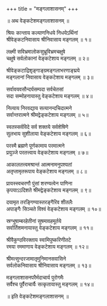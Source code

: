 +++
title = "मङ्गलाशासनम्"
+++

  ॥ अथ वेङ्कटेशमङ्गलाशासनम् ॥  
  
श्रियः कान्ताय कल्याणनिधये निधयेऽर्थिनां  
श्रीवेङ्कटनिवासाय श्रीनिवासाय मङ्गलम् ॥ १॥  
  
लक्ष्मी सविभ्रमालोकसुभ्रूविभ्रमचक्षुषे  
चक्षुषे सर्वलोकानां वेङ्कटेशाय मङ्गलम् ॥ २॥  
  
श्रीवेङ्कटाद्रिशृङ्गाङ्ग्रमङ्गलाभरणाङ्घ्रये  
मङ्गलानां निवासाय वेङ्कटेशाय मङ्गलम् ॥ ३॥  
  
सर्वावयवसौन्दर्यसम्पदा सर्वचेतसां  
सदा सम्मोहनायास्तु वेङ्कटेशाय मङ्गलम् ॥ ४॥  
  
नित्याय निरवद्याय सत्यानन्दचिदात्मने  
सर्वान्तरात्मने श्रीमद्वेङ्कटेशाय मङ्गलम् ॥ ५॥  
  
स्वतस्सर्वविदे सर्व शक्तये सर्वशेषिणे  
सुलभाय सुशीलाया वेङ्कटेशाय मङ्गलम् ॥ ६॥  
  
परस्मै ब्रह्मणे पूर्णकामाय परमात्मने  
प्रयुञ्जे परतत्त्वाय वेङ्कटेशाय मङ्गलम् ॥ ७॥  
  
आकालतत्त्वमश्रान्तं आत्मनामनुपश्यतां  
अतृप्तामृतरूपाय वेङ्कटेशाय मङ्गलम् ॥ ८॥  
  
प्रायस्स्वचरणौ पुंसां शरण्यत्वेन पाणिना  
कृपयाऽऽदिशते श्रीमद्वेङ्कटेशाय मङ्गलम् ॥ ९॥  
  
दयामृत तरङ्गिण्यास्तरङ्गैरिव शीतलैः  
अपाङ्गैः सिञ्चते विश्वं वेङ्कटेशाय मङ्गलम् ॥ १०॥  
  
स्रग्भूषाम्बरहेतीनां सुषमावहमूर्तये  
सर्वार्तिशमनायास्तु वेङ्कटेशाय मङ्गलम् ॥ ११॥  
  
श्रीवैकुण्ठविरक्ताय स्वामिपुष्करिणीतटे  
रमया रममाणाय वेङ्कटेशाय मङ्गलम् ॥ १२॥  
  
श्रीमत्सुन्दरजामातृमुनिमानसवासिने  
सर्वलोकनिवासाय श्रीनिवासाय मङ्गलम् ॥ १३॥  
  
मङ्गलाशासनपरैर्मदाचार्य पुरोगमैः  
सर्वैश्च पूर्वैराचार्यैः सत्कृतायास्तु मङ्गलम् ॥ १४॥  
  
॥ इति वेङ्कटेशमङ्गलाशासनम् ॥  
